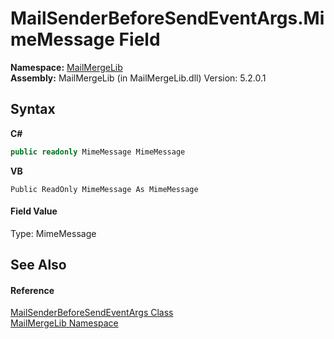 # MailSenderBeforeSendEventArgs.MimeMessage Field
 

**Namespace:**&nbsp;<a href="31c6ebbe-d683-7561-7308-5a5ee1f76bf5">MailMergeLib</a><br />**Assembly:**&nbsp;MailMergeLib (in MailMergeLib.dll) Version: 5.2.0.1

## Syntax

**C#**<br />
``` C#
public readonly MimeMessage MimeMessage
```

**VB**<br />
``` VB
Public ReadOnly MimeMessage As MimeMessage
```


#### Field Value
Type: MimeMessage

## See Also


#### Reference
<a href="b1096603-5254-d74a-8cae-f6428515bfa8">MailSenderBeforeSendEventArgs Class</a><br /><a href="31c6ebbe-d683-7561-7308-5a5ee1f76bf5">MailMergeLib Namespace</a><br />